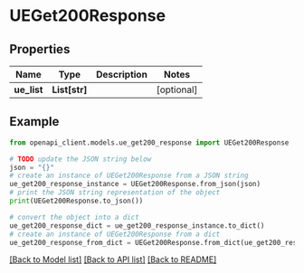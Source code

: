 # UEGet200Response


## Properties

Name | Type | Description | Notes
------------ | ------------- | ------------- | -------------
**ue_list** | **List[str]** |  | [optional] 

## Example

```python
from openapi_client.models.ue_get200_response import UEGet200Response

# TODO update the JSON string below
json = "{}"
# create an instance of UEGet200Response from a JSON string
ue_get200_response_instance = UEGet200Response.from_json(json)
# print the JSON string representation of the object
print(UEGet200Response.to_json())

# convert the object into a dict
ue_get200_response_dict = ue_get200_response_instance.to_dict()
# create an instance of UEGet200Response from a dict
ue_get200_response_from_dict = UEGet200Response.from_dict(ue_get200_response_dict)
```
[[Back to Model list]](../README.md#documentation-for-models) [[Back to API list]](../README.md#documentation-for-api-endpoints) [[Back to README]](../README.md)


